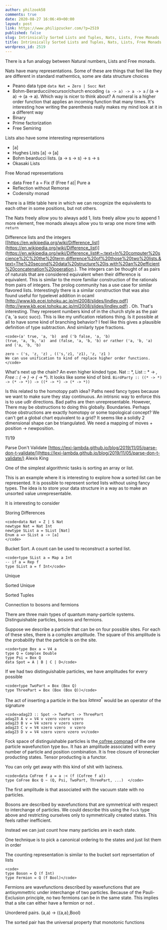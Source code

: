 ```yaml
---
author: philzook58
comments: true
date: 2020-08-27 16:06:49+00:00
layout: post
link: https://www.philipzucker.com/?p=2519
published: false
slug: Intrinsically Sorted Lists and Tuples, Nats, Lists, Free Monads
title: Intrinsically Sorted Lists and Tuples, Nats, Lists, Free Monads
wordpress_id: 2519
---
```





There is a fun analogy between Natural numbers, Lists and Free monads.







Nats have many representations. Some of these are things that feel like they are different in standard mathemtics, some are data structure choices







  * Peano data type `data Nat = Zero | Succ Nat`
  * Bohm-Berarducci/recursor/church encoding `(a -> a) -> a -> a` / (a -> a) -> (a -> a). Which way is nicer to think about? A numeral is a higher order function that applies an incoming function that many times. It's interesting how writing the parenthesis really makes my mind look at it in a different way
  * Binary
  * Prime factorization
  * Free Semiring






Lists also have some interesting representations







  * [a]
  * Hughes Lists [a] -> [a]
  * Bohm bearducci lists. (a -> s -> s) -> s -> s
  * Okasaki Lists






Free Monad representations







  * data Free f a = Fix (f (Free f a)| Pure a
  * Reflection without Remorse
  * Codensity monad






There is a little table here in which we can recognize the equivalents to each other in some positions, but not others.







The Nats freely allow you to always add 1, lists freely allow you to append 1 more element, free monads always allow you to wrap one more time with `return`













Difference lists and the integers [[https://en.wikipedia.org/wiki/Difference_list](https://en.wikipedia.org/wiki/Difference_list)](https://en.wikipedia.org/wiki/Difference_list#:~:text=In%20computer%20science%2C%20the%20term,difference%20of%20those%20two%20lists.&text=The%20second%20data%20structure%20is,with%20an%20efficient%20concatenation%20operation.). The integers can be thought of as pairs of naturals that are considered equivalent when their difference is equivalent. This is similar to the more familiar construction of the rationals from pairs of integers. The prolog community has a use case for similar flavored lists. Interestingly there is a similar construction that was also found useful for typelevel addition in ocaml [http://www.kb.ecei.tohoku.ac.jp/ml2008/slides/lindley.pdf](http://www.kb.ecei.tohoku.ac.jp/ml2008/slides/lindley.pdf) . Oh. That's interesting. They represent numbers kind of in the church style as the pair ('a, 'a succ succ). This is like my unification relations thing. Is it possible at all to have some kind of branching behavior? I feel like this gives a plausible definition of type subtraction. And similarly type fractions.






    
    <code>(a' true, 'a, 'b)  and ('b false, 'a, 'b)
    (true, 'a, 'b, 'a)  and (false, 'a, 'b, 'b) or rather ('a, 'b, 'a)  and ('a, 'b, 'b)
    
    zero ~ ('s, 'z, 'z) , (('s,'z1, 'z1), 'z, 'z1 )
    We can use unification to kind of replace higher order functions.</code>







What's next up the chain? An even higher kinded type. Nat :: *, List :: * -> *, Free :: (* -> *) -> (* -> *).  It looks like some kind of bird. `BirdParty :: ((* -> *) -> (* -> *)) -> ((* -> *) -> (* -> *))`













Is this related to the homotopy path idea? Paths need fancy types because we want to make sure they stay continuous. An intrisnic way to enforce this is to use udlr directions. Bad paths are then unrepresentable. However, There may be obstructions to doing this globally. Boundaries. Perhaps those obstructions are exactly homotopy or some topological concept? We can't get a global chart equivalent to a grid? It seems like a solidly 2 dimensional shape can be triangulated. We need a mapping of moves + position -> newposition.













11/19







Parse Don't Validate [https://lexi-lambda.github.io/blog/2019/11/05/parse-don-t-validate/](https://lexi-lambda.github.io/blog/2019/11/05/parse-don-t-validate/) Alexis King







One of the simplest algorithmic tasks is sorting an array or list.







This is an example where it is interesting to explore how a sorted list can be represented. It is possible to represent sorted lists without using fancy types. The idea is to store your data structure in a way as to make an unsorted value unrepresentable.













It is interesting to consider 







Storing Differences












    
    <code>data Nat = Z | S Nat
    newtype Nat = Nat Int
    newtype SList a = SList [Nat]
    Enum a => SList a -> [a]
    </code>







Bucket Sort. A count can be used to reconstruct a sorted list.












    
    <code>type SList a = Map a Int
    -- if a = Rep f
    type SList a = f Int</code>













Unique







Sorted Unique







Sorted Tuples







Connection to bosons and fermions







There are three main types of quantum many-particle systems. Distinguishable particles, bosons and fermions.







Suppose we describe a particle that can be on four possible sites. For each of these sites, there is a complex amplitude. The square of this amplitude is the probability that the particle is on the site.






    
    <code>type Box a = V4 a
    type Q = Complex Double
    type Psi = Box Q
    data Spot = A | B | C | D</code>







If we had two distinguishable particles, we have amplitudes for every possible 






    
    <code>type TwoPart = Box (Box Q)
    type ThreePart = Box (Box (Box Q))</code>







The act of inserting a particle in the box $latex a^\dagger$ would be an operator of the signature






    
    <code>adag23 :: Spot -> TwoPart -> ThreePart
    adag23 A v = V4 v vzero vzero vzero
    adag23 B v = V4 vzero v vzero vzero
    adag23 C v = V4 vzero vzero  v vzero
    adag23 D v = V4 vzero vzero vzero v</code>







Fock space of distinguishable particles is the[ cofree comonad](http://hackage.haskell.org/package/free-5.1.2/docs/Control-Comonad-Cofree.html) of the one particle wavefunction type `Box`. It has an amplitude associated with every number of particle and position combination. It is free closure of kronecker producting states. Tensor producting is a functor.







You can only get away with this kind of shit with laziness.






    
    <code>data CoFree f a = a :< (f (Cofree f a)) 
    type CoFree Box Q ~ (Q, Psi, TwoPart, ThreePart, ...)  </code>







The first amplitude is that associated with the vacuum state with no particles.







Bosons are described by wavefunctions that are symmetrical with respect to interchange of particles. We could describe this using the `Fock` type above and restricting ourselves only to symmetrically created states. This feels rather inefficient.







Instead we can just count how many particles are in each state.







One technique is to pick a canonical ordering to the states and just list them in order







The counting representation is similar to the bucket sort reprsentation of lists






    
    <code>
    type Boson = Q (f Int)
    type Fermion = Q (f Bool)</code>







Fermions are wavefunctions described by wavefunctions that are antisymmettric under interchange of two particles. Because of the Pauli-Exclusion principle, no two fermions can be in the same state. This implies that a site can either have a fermion or not .







Unordered pairs. (a,a) -> ({a,a},Bool)







The sorted pair has the universal property that monotonic functions 



